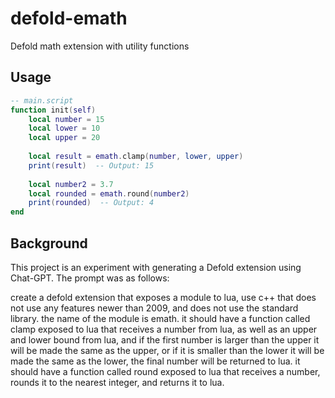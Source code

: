 # defold-emath
Defold math extension with utility functions

## Usage

```lua
-- main.script
function init(self)
    local number = 15
    local lower = 10
    local upper = 20
    
    local result = emath.clamp(number, lower, upper)
    print(result)  -- Output: 15
    
    local number2 = 3.7
    local rounded = emath.round(number2)
    print(rounded)  -- Output: 4
end
```

## Background

This project is an experiment with generating a Defold extension using Chat-GPT. The prompt was as follows:

create a defold extension that exposes a module to lua, use c++ that does not use any features newer than 2009, and does not use the standard library. the name of the module is emath. it should have a function called clamp exposed to lua that receives a number from lua, as well as an upper and lower bound from lua, and if the first number is larger than the upper it will be made the same as the upper, or if it is smaller than the lower it will be made the same as the lower, the final number will be returned to lua. it should have a function called round exposed to lua that receives a number, rounds it to the nearest integer, and returns it to lua.
